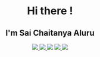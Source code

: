 <div align="center">
  <h1 align="center">Hi there !</h1>
  <h2>I'm Sai Chaitanya Aluru</h2>
  
  <div align="center">
    <a href="https://GitHub.com/lucky-mandator/StrapDown.js/issues/" ><img src="https://img.shields.io/github/issues/lucky-mandator/StrapDown.js.svg?style=issues" /> </a>
    <a href="https://github.com/lucky-mandator?tab=followers" ><img src="https://img.shields.io/github/followers/lucky-mandator.svg?style=social&label=Follow&maxAge=2592000" /> </a>
    <a><img src="https://gpvc.arturio.dev/lucky-mandator" /> </a>
    <a href="https://GitHub.com/lucky-mandator/StrapDown.js/network/" ><img src="https://img.shields.io/github/forks/lucky-mandator/StrapDown.js.svg?style=social&label=Fork&maxAge=2592000" /> </a>
    <a href="https://GitHub.com/lucky-mandator/StrapDown.js/stargazers/" ><img src="https://img.shields.io/github/stars/lucky-mandator/StrapDown.js.svg?style=social&label=Star&maxAge=2592000" /> </a>
  </div>
  
 <br>
</div>

<br>
